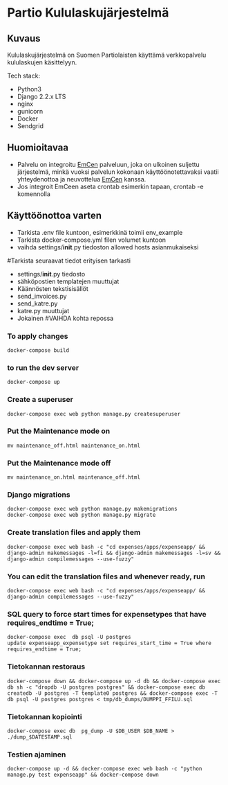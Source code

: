 # Partio Kululaskujärjestelmä

## Kuvaus

Kululaskujärjestelmä on Suomen Partiolaisten käyttämä verkkopalvelu kululaskujen käsittelyyn.

Tech stack:

- Python3
- Django 2.2.x LTS
- nginx
- gunicorn
- Docker
- Sendgrid

## Huomioitavaa

- Palvelu on integroitu <a href="https://www.emce.fi/">EmCen</a> palveluun, joka on ulkoinen suljettu järjestelmä, minkä vuoksi palvelun kokonaan käyttöönotettavaksi vaatii yhteydenottoa ja neuvottelua <a href="https://www.emce.fi/">EmCen</a> kanssa.
- Jos integroit EmCeen aseta crontab esimerkin tapaan, crontab -e komennolla

## Käyttöönottoa varten

- Tarkista .env file kuntoon, esimerkkinä toimii env_example
- Tarkista docker-compose.yml filen volumet kuntoon
- vaihda settings/**init**.py tiedoston allowed hosts asianmukaiseksi

#Tarkista seuraavat tiedot erityisen tarkasti

- settings/**init**.py tiedosto
- sähköpostien templatejen muuttujat
- Käännösten tekstisisällöt
- send_invoices.py
- send_katre.py
- katre.py muuttujat
- Jokainen #VAIHDA kohta repossa

### To apply changes

```
docker-compose build
```

### to run the dev server

```
docker-compose up
```

### Create a superuser

```
docker-compose exec web python manage.py createsuperuser
```

### Put the Maintenance mode on

```
mv maintenance_off.html maintenance_on.html
```

### Put the Maintenance mode off

```
mv maintenance_on.html maintenance_off.html
```

### Django migrations

```
docker-compose exec web python manage.py makemigrations
docker-compose exec web python manage.py migrate
```

### Create translation files and apply them

```
docker-compose exec web bash -c "cd expenses/apps/expenseapp/ && django-admin makemessages -l=fi && django-admin makemessages -l=sv && django-admin compilemessages --use-fuzzy"
```

### You can edit the translation files and whenever ready, run

```
docker-compose exec web bash -c "cd expenses/apps/expenseapp/ && django-admin compilemessages --use-fuzzy"
```

### SQL query to force start times for expensetypes that have requires_endtime = True;

```
docker-compose exec  db psql -U postgres
update expenseapp_expensetype set requires_start_time = True where requires_endtime = True;
```

### Tietokannan restoraus

```
docker-compose down && docker-compose up -d db && docker-compose exec db sh -c "dropdb -U postgres postgres" && docker-compose exec db createdb -U postgres -T template0 postgres && docker-compose exec -T db psql -U postgres postgres < tmp/db_dumps/DUMPPI_FFILU.sql
```

### Tietokannan kopiointi

```
docker-compose exec db  pg_dump -U $DB_USER $DB_NAME > ./dump_$DATESTAMP.sql
```

### Testien ajaminen

`docker-compose up -d && docker-compose exec web bash -c "python manage.py test expenseapp" && docker-compose down`
